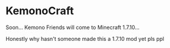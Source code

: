 # KemonoCraft
Soon... Kemono Friends will come to Minecraft 1.7.10...

Honestly why hasn't someone made this a 1.7.10 mod yet pls ppl
